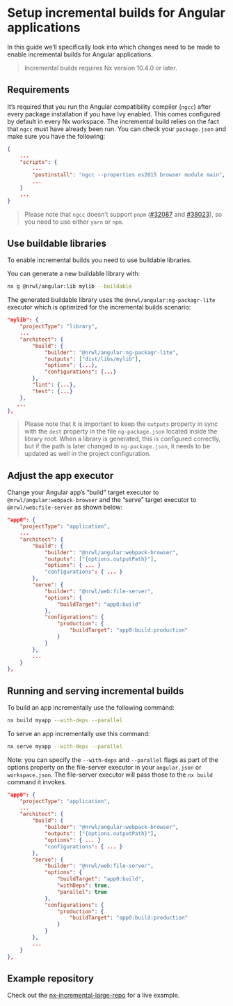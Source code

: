 # Setup incremental builds for Angular applications

In this guide we’ll specifically look into which changes need to be made to enable incremental builds for Angular applications.

> Incremental builds requires Nx version 10.4.0 or later.

## Requirements

It’s required that you run the Angular compatibility compiler (`ngcc`) after every package installation if you have Ivy enabled. This comes configured by default in every Nx workspace. The incremental build relies on the fact that `ngcc` must have already been run. You can check your `package.json` and make sure you have the following:

```json
{
    ...
    "scripts": {
        ...
        "postinstall": "ngcc --properties es2015 browser module main",
        ...
    }
    ...
}
```

> Please note that `ngcc` doesn’t support `pnpm` ([#32087](https://github.com/angular/angular/issues/32087#issuecomment-523225437) and [#38023](https://github.com/angular/angular/issues/38023#issuecomment-732423078)), so you need to use either `yarn` or `npm`.

## Use buildable libraries

To enable incremental builds you need to use buildable libraries.

You can generate a new buildable library with:

```bash
nx g @nrwl/angular:lib mylib --buildable
```

The generated buildable library uses the `@nrwl/angular:ng-packagr-lite` executor which is optimized for the incremental builds scenario:

```json
"mylib": {
    "projectType": "library",
    ...
    "architect": {
        "build": {
            "builder": "@nrwl/angular:ng-packagr-lite",
            "outputs": ["dist/libs/mylib"],
            "options": {...},
            "configurations": {...}
        },
        "lint": {...},
        "test": {...}
    },
   ...
},
```

> Please note that it is important to keep the `outputs` property in sync with the `dest` property in the file `ng-package.json` located inside the library root. When a library is generated, this is configured correctly, but if the path is later changed in `ng-package.json`, it needs to be updated as well in the project configuration.

## Adjust the app executor

Change your Angular app’s “build” target executor to `@nrwl/angular:webpack-browser` and the “serve” target executor to `@nrwl/web:file-server` as shown below:

```json
"app0": {
    "projectType": "application",
    ...
    "architect": {
        "build": {
            "builder": "@nrwl/angular:webpack-browser",
            "outputs": ["{options.outputPath}"],
            "options": { ... }
            "configurations": { ... }
        },
        "serve": {
            "builder": "@nrwl/web:file-server",
            "options": {
                "buildTarget": "app0:build"
            },
            "configurations": {
                "production": {
                    "buildTarget": "app0:build:production"
                }
            }
        },
        ...
    }
},
```

## Running and serving incremental builds

To build an app incrementally use the following command:

```bash
nx build myapp --with-deps --parallel
```

To serve an app incrementally use this command:

```bash
nx serve myapp --with-deps --parallel
```

Note: you can specify the `--with-deps` and `--parallel` flags as part of the options property on the file-server executor in your `angular.json` or `workspace.json`. The file-server executor will pass those to the `nx build` command it invokes.

```json
"app0": {
    "projectType": "application",
    ...
    "architect": {
        "build": {
            "builder": "@nrwl/angular:webpack-browser",
            "outputs": ["{options.outputPath}"],
            "options": { ... }
            "configurations": { ... }
        },
        "serve": {
            "builder": "@nrwl/web:file-server",
            "options": {
                "buildTarget": "app0:build",
                "withDeps": true,
                "parallel": true
            },
            "configurations": {
                "production": {
                    "buildTarget": "app0:build:production"
                }
            }
        },
        ...
    }
},
```

## Example repository

Check out the [nx-incremental-large-repo](https://github.com/nrwl/nx-incremental-large-repo) for a live example.
